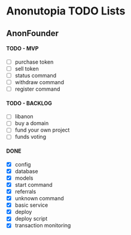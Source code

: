# Anonutopia TODO Lists

## AnonFounder

#### TODO - MVP

- [ ] purchase token
- [ ] sell token
- [ ] status command
- [ ] withdraw command
- [ ] register command

#### TODO - BACKLOG

- [ ] libanon
- [ ] buy a domain
- [ ] fund your own project
- [ ] funds voting

#### DONE

- [x] config
- [x] database
- [x] models
- [x] start command
- [x] referrals
- [x] unknown command
- [x] basic service
- [x] deploy
- [x] deploy script
- [x] transaction monitoring
